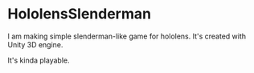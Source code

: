 # HololensSlenderman

I am making simple slenderman-like game for hololens.
It's created with Unity 3D engine.  
  
It's kinda playable.
